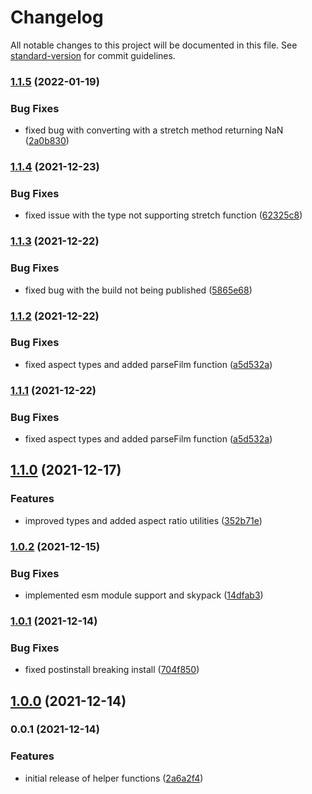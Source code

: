 # Changelog

All notable changes to this project will be documented in this file. See [standard-version](https://github.com/conventional-changelog/standard-version) for commit guidelines.

### [1.1.5](https://github.com/animafps/fov-utilities/compare/v1.1.4...v1.1.5) (2022-01-19)


### Bug Fixes

* fixed bug with converting with a stretch method returning NaN ([2a0b830](https://github.com/animafps/fov-utilities/commit/2a0b8306e239cd6ab07c22b7a65e5bec4108062f))

### [1.1.4](https://github.com/animafps/fov-utilities/compare/v1.1.3...v1.1.4) (2021-12-23)


### Bug Fixes

* fixed issue with the type not supporting stretch function ([62325c8](https://github.com/animafps/fov-utilities/commit/62325c8634fdbfa204d8b876d631ac5c3a0508cc))

### [1.1.3](https://github.com/animafps/fov-utilities/compare/v1.1.2...v1.1.3) (2021-12-22)


### Bug Fixes

* fixed bug with the build not being published ([5865e68](https://github.com/animafps/fov-utilities/commit/5865e68a87d1e9989a93bfd72bfb115ab092a147))

### [1.1.2](https://github.com/animafps/fov-utilities/compare/v1.1.0...v1.1.2) (2021-12-22)


### Bug Fixes

* fixed aspect types and added parseFilm function ([a5d532a](https://github.com/animafps/fov-utilities/commit/a5d532ac946a1b8e10bd6c14708e530417523b96))

### [1.1.1](https://github.com/animafps/fov-utilities/compare/v1.1.0...v1.1.1) (2021-12-22)


### Bug Fixes

* fixed aspect types and added parseFilm function ([a5d532a](https://github.com/animafps/fov-utilities/commit/a5d532ac946a1b8e10bd6c14708e530417523b96))

## [1.1.0](https://github.com/animafps/fov-utilities/compare/v1.0.2...v1.1.0) (2021-12-17)


### Features

* improved types and added aspect ratio utilities ([352b71e](https://github.com/animafps/fov-utilities/commit/352b71e33c0f8832d929f46c0e98e31ef16fb8fe))

### [1.0.2](https://github.com/animafps/fov-utilities/compare/v1.0.1...v1.0.2) (2021-12-15)


### Bug Fixes

* implemented esm module support and skypack ([14dfab3](https://github.com/animafps/fov-utilities/commit/14dfab3ca0bb5a8d6b22a5de9fb4ade76307dbc9))

### [1.0.1](https://github.com/animafps/utilities/compare/v1.0.0...v1.0.1) (2021-12-14)


### Bug Fixes

* fixed postinstall breaking install ([704f850](https://github.com/animafps/utilities/commit/704f8506b188dab48ae00a33a192a673fd041328))

## [1.0.0](https://github.com/animafps/utilities/compare/v0.0.1...v1.0.0) (2021-12-14)

### 0.0.1 (2021-12-14)


### Features

* initial release of helper functions ([2a6a2f4](https://github.com/animafps/utilities/commit/2a6a2f482355595d0704993dfc480f389928bef0))
